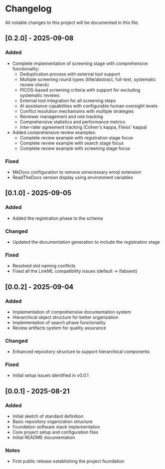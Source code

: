 # Changelog

All notable changes to this project will be documented in this file.

## [0.2.0] - 2025-09-08

### Added
- Complete implementation of screening stage with comprehensive functionality:
  - Deduplication process with external tool support
  - Multiple screening round types (title/abstract, full-text, systematic review check)
  - PICOS-based screening criteria with support for excluding systematic reviews
  - External tool integration for all screening steps
  - AI assistance capabilities with configurable human oversight levels
  - Conflict resolution mechanisms with multiple strategies
  - Reviewer management and role tracking
  - Comprehensive statistics and performance metrics
  - Inter-rater agreement tracking (Cohen's kappa, Fleiss' kappa)
- Added comprehensive review examples:
  - Complete review example with registration stage focus
  - Complete review example with search stage focus
  - Complete review example with screening stage focus

### Fixed
- MkDocs configuration to remove unnecessary emoji extension
- ReadTheDocs version display using environment variables


## [0.1.0] - 2025-09-05

### Added
- Added the registration phase to the schema

### Changed
- Updated the documentation generation to include the registration stage

### Fixed
- Resolved slot naming conflicts
- Fixed all the LinkML compatibility issues (default → ifabsent)


## [0.0.2] - 2025-09-04

### Added
- Implementation of comprehensive documentation system
- Hierarchical object structure for better organization
- Implementation of search phase functionality
- Review artifacts system for quality assurance

### Changed
- Enhanced repository structure to support hierarchical components

### Fixed
- Initial setup issues identified in v0.0.1

## [0.0.1] - 2025-08-21

### Added
- Initial sketch of standard definition
- Basic repository organization structure
- Foundation software stack implementation
- Core project setup and configuration files
- Initial README documentation

### Notes
- First public release establishing the project foundation
